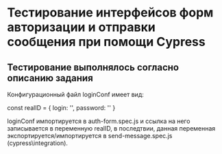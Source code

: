 # Тестирование интерфейсов форм авторизации и отправки сообщения при помощи Cypress

## Тестирование выполнялось согласно описанию задания

Конфигурационный файл loginConf имеет вид: 

 const realID = {
     login: '',
     password: ''
 }

 loginConf импортируется в auth-form.spec.js и ссылка на него записывается в переменную realID, в последтвии, данная переменная экспортируется/импортируется в send-message.spec.js (cypress\integration).